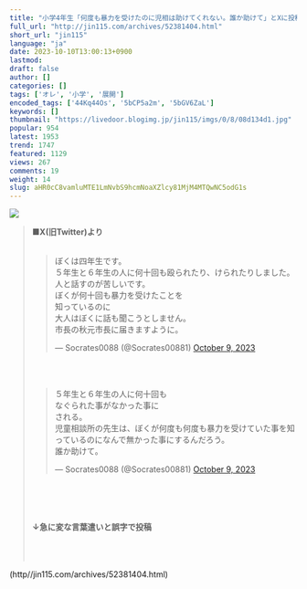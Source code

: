 ```yaml
---
title: "小学4年生「何度も暴力を受けたのに児相は助けてくれない。誰か助けて」とXに投稿→衝撃の展開に・・・ "
full_url: "http://jin115.com/archives/52381404.html"
short_url: "jin115"
language: "ja"
date: 2023-10-10T13:00:13+0900
lastmod: 
draft: false
author: []
categories: []
tags: ['オレ', '小学', '展開']
encoded_tags: ['44Kq44Os', '5bCP5a2m', '5bGV6ZaL']
keywords: []
thumbnail: "https://livedoor.blogimg.jp/jin115/imgs/0/8/08d134d1.jpg"
popular: 954
latest: 1953
trend: 1747
featured: 1129
views: 267
comments: 19
weight: 14
slug: aHR0cC8vamluMTE1LmNvbS9hcmNoaXZlcy81MjM4MTQwNC5odG1s
---
```


![](https://livedoor.blogimg.jp/jin115/imgs/0/8/08d134d1.jpg)

<blockquote><b>■X(旧Twitter)より</b><br> <br> <blockquote class='twitter-tweet'><p lang='ja' dir='ltr'>ぼくは四年生です。<br>５年生と６年生の人に何十回も殴られたり、けられたりしました。<br>人と話すのが苦しいです。<br>ぼくが何十回も暴力を受けたことを<br>知っているのに<br>大人はぼくに話も聞こうとしません。<br>市長の秋元市長に届きますように。</p>— Socrates0088 (@Socrates00881) <a href='https//twitter.com/Socrates00881/status/1711233405822906847?ref_src=twsrc%5Etfw'>October 9, 2023</a></blockquote> <br> <br> <blockquote class='twitter-tweet'><p lang='ja' dir='ltr'>５年生と６年生の人に何十回も<br>なぐられた事がなかった事に<br>される。<br>児童相談所の先生は、ぼくが何度も何度も暴力を受けていた事を知っているのになんで無かった事にするんだろう。<br>誰か助けて。</p>— Socrates0088 (@Socrates00881) <a href='https//twitter.com/Socrates00881/status/1711246115960668658?ref_src=twsrc%5Etfw'>October 9, 2023</a></blockquote> <br> <br> <br> <br> <b>↓急に変な言葉遣いと誤字で投稿</b><br> <br> <br> <br> </blockquote>

(http//jin115.com/archives/52381404.html)
